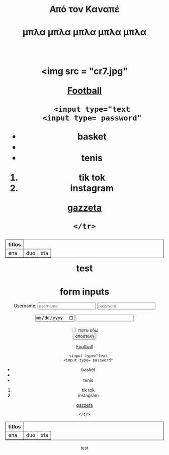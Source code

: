 <!DOCTYPE html>
<html>

<head>
    <meta charset="utf-8">
    <title>Από τον Καναπέ</title>
    <link rel="stylesheet" href="style.css"
 <head>

<body>
    <center>
    <h1>Από τον Καναπέ<h1>
    <p> μπλα μπλα μπλα μπλα μπλα
    </p>
   </body>
   <BR>
    
   <img src = "cr7.jpg"
   

<a href="second.html"> Football </a>
<ul>
    

    <input type="text
    <input type= password"
</form>
  <li>basket<li>
 <li> tenis</li> 

</ul>
 <ol>
    <li> tik tok 
        <li>
            instagram
        </li>
    </li>
 </ol>
  
 <a href= "https://www.gazzetta.gr/"> gazzeta </a> 

 <body>
<table border=>  
    <thead>
        <th> titlos </th>
    </thead>
    <tr>
        <td>ena</td>
        <td>duo</td>
        <td>tria</td>

    </tr>
  
</table>
<div> test</div> 

<h1>form inputs </h1>
<label for = "username"> Username:</label"
    <br>
<input type = "text" placeholder="username">

<input type = "password" placeholder="password">

<br>
<br>

<input type="date">
<input type= "email">

<br>
<br>
<input type="checkbox"> πατα εδω
<br>
<input type="submit" value= "αποστολη">
<html>


    

<a href="second.html"> Football </a>
<ul>
    

    <input type="text
    <input type= password"
</form>
  <li>basket<li>
 <li> tenis</li> 

</ul>
 <ol>
    <li> tik tok 
        <li>
            instagram
        </li>
    </li>
 </ol>
  
 <a href= "https://www.gazzetta.gr/"> gazzeta </a> 

 <body>
<table border=>  
    <thead>
        <th> titlos </th>
    </thead>
    <tr>
        <td>ena</td>
        <td>duo</td>
        <td>tria</td>

    </tr>
  
</table>
<div> test</div> 



<html>


